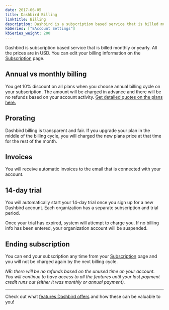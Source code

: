 ```yaml
---
date: 2017-06-05
title: Dashbird Billing
linktitle: Billing
description: Dashbird is a subscription based service that is billed monthly or yearly. The fee depends on the subscription type.
kbSeries: ["EAccount Settings"]
kbSeries_weight: 200
---
```

Dashbird is subscription based service that is billed monthly or yearly. All the prices are in USD. You can edit your billing information on the [Subscription](https://app.dashbird.io/client/subscription/setup/tier) page.


## Annual vs monthly billing ##

You get 10% discount on all plans when you choose annual billing cycle on your subscription. The amount will be charged in advance and there will be no refunds based on your account activity. <a href='/pricing' target='_blank'>Get detailed quotes on the plans here.</a>

## Prorating ##
Dashbird billing is transparent and fair. If you upgrade your plan in the middle of the billing cycle, you will charged the new plans price at that time for the rest of the month.

## Invoices ##

You will receive automatic invoices to the email that is connected with your account.

## 14-day trial ##

You will automatically start your 14-day trial once you sign up for a new Dashbird account. Each organization has a separate subscription and trial period.

Once your trial has expired, system will attempt to charge you. If no billing info has been entered, your organization account will be suspended.

## Ending subscription ##

You can end your subscription any time from your [Subscription](https://app.dashbird.io/client/subscription/setup/tier) page and you will not be charged again by the next billing cycle.

*NB: there will be no refunds based on the unused time on your account. You will continue to have access to all the features until your last payment credit runs out (either it was monthly or annual payment).*

---
Check out what [features Dashbird offers](http://dashbird.io/docs/get-started/say-hi-to-dashbird/) and how these can be valuable to you!
